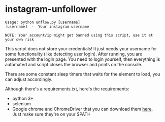 # instagram-unfollower
```
Usage: python unflow.py [username]
[username]  -  Your instagram username

NOTE: Your account/ip might get banned using this script, use it at your own risk
```
This script does not store your credentials! It just needs your username for some functionality (like detecting user login).
After running, you are presented with the login page. You need to login yourself, then everything is automated and script closes the browser and prints on the console.

There are some constant sleep timers that waits for the element to load, you can adjust accordingly.

Although there's a requirements.txt, here's the requirements:
- python 3+
- selenium
- Google chrome and ChromeDriver that you can download them [here](https://developer.chrome.com/docs/chromedriver/get-started). Just make sure they're on your $PATH
